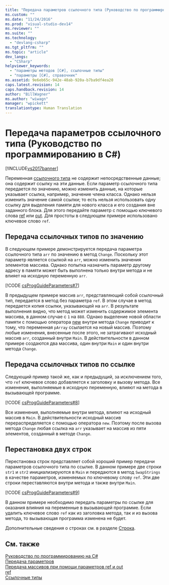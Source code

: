 ```yaml
---
title: "Передача параметров ссылочного типа (Руководство по программированию в C#) | Microsoft Docs"
ms.custom: ""
ms.date: "11/24/2016"
ms.prod: "visual-studio-dev14"
ms.reviewer: ""
ms.suite: ""
ms.technology: 
  - "devlang-csharp"
ms.tgt_pltfrm: ""
ms.topic: "article"
dev_langs: 
  - "CSharp"
helpviewer_keywords: 
  - "параметры методов [C#], ссылочные типы"
  - "параметры [C#], справочник"
ms.assetid: 9e6eb65c-942e-48ab-920a-b7ba9df4ea20
caps.latest.revision: 14
caps.handback.revision: 14
author: "BillWagner"
ms.author: "wiwagn"
manager: "wpickett"
translationtype: Human Translation
---
```

# Передача параметров ссылочного типа (Руководство по программированию в C#)
[!INCLUDE[vs2017banner](../../../csharp/includes/vs2017banner.md)]

Переменная [ссылочного типа](../../../csharp/language-reference/keywords/reference-types.md) не содержит непосредственные данные; она содержит ссылку на эти данные.  Если параметр ссылочного типа передается по значению, можно изменить данные, на которые указывает ссылка, например, значение члена класса.  Однако нельзя изменить значение самой ссылки; то есть нельзя использовать одну ссылку для выделения памяти для нового класса и его создания вне заданного блока.  Для этого передайте параметр с помощью ключевого слова [ref](../../../csharp/language-reference/keywords/ref.md) или [out](../../../csharp/language-reference/keywords/out.md).  Для простоты в следующем примере использовано ключевое слово `ref`.  
  
## Передача ссылочных типов по значению  
 В следующем примере демонстрируется передача параметра ссылочного типа `arr` по значению в метод `Change`.  Поскольку этот параметр является ссылкой на `arr`, можно изменить значения элементов массива.  Однако попытка назначить параметр другому адресу в памяти может быть выполнена только внутри метода и не влияет на исходную переменную `arr`.  
  
 [!CODE [csProgGuideParameters#7](../CodeSnippet/VS_Snippets_VBCSharp/csProgGuideParameters#7)]  
  
 В предыдущем примере массив `arr`, представляющий собой ссылочный тип, передается в метод без параметра `ref`.  В этом случае в метод передается копия ссылки, указывающей на `arr`.  В результате выполнения видно, что метод может изменить содержимое элемента массива, в данном случае с `1` на `888`.  Однако выделение новой области памяти с помощью оператора [new](../../../csharp/language-reference/keywords/new.md) внутри метода `Change` приводит к тому, что переменная `pArray` ссылается на новый массив.  Поэтому любые изменения, внесенные после этого, не затрагивают исходный массив `arr`, созданный внутри `Main`.  В действительности в данном примере создаются два массива, один внутри `Main` и один внутри метода `Change`.  
  
## Передача ссылочных типов по ссылке  
 Следующий пример такой же, как и предыдущий, за исключением того, что `ref` ключевое слово добавляется к заголовку и вызову метода.  Все изменения, выполняемые в исходную переменную, влияют на метода в вызывающей программе.  
  
 [!CODE [csProgGuideParameters#8](../CodeSnippet/VS_Snippets_VBCSharp/csProgGuideParameters#8)]  
  
 Все изменения, выполняемые внутри метода, влияют на исходный массив в `Main`.  В действительности исходный массив перераспределяется с помощью оператора `new`.  Поэтому после вызова метода `Change` любая ссылка на `arr` указывает на массив из пяти элементов, созданный в методе `Change`.  
  
## Перестановка двух строк  
 Перестановка строк представляет собой хороший пример передачи параметров ссылочного типа по ссылке.  В данном примере две строки `str1` и `str2` инициализируются в `Main` и передаются в метод `SwapStrings` в качестве параметров, изменяемых по ключевому слову `ref`.  Эти две строки переставляются внутри метода и также внутри `Main`.  
  
 [!CODE [csProgGuideParameters#9](../CodeSnippet/VS_Snippets_VBCSharp/csProgGuideParameters#9)]  
  
 В данном примере необходимо передать параметры по ссылке для оказания влияния на переменные в вызывающей программе.  Если удалить ключевое слово `ref` как из заголовка метода, так и из вызова метода, то вызывающая программа изменена не будет.  
  
 Дополнительные сведения о строках см. в разделе [Строка](../../../csharp/language-reference/keywords/string.md).  
  
## См. также  
 [Руководство по программированию на C\#](../../../csharp/programming-guide/index.md)   
 [Передача параметров](../../../csharp/programming-guide/classes-and-structs/passing-parameters.md)   
 [Передача массивов при помощи параметров ref и out](../../../csharp/programming-guide/arrays/passing-arrays-using-ref-and-out.md)   
 [ref](../../../csharp/language-reference/keywords/ref.md)   
 [Ссылочные типы](../../../csharp/language-reference/keywords/reference-types.md)